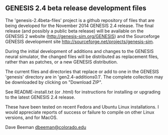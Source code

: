 GENESIS 2.4 beta release development files
------------------------------------------

The 'genesis-2.4beta-files' project is a github repository of
files that are being developed for the November 2014 GENESIS 2.4
release. The final release (and possibly a public beta release)
will be available on the GENESIS 2 website (http://genesis-sim.org/GENESIS)
and the Sourceforge GENESIS development site
http://sourceforge.net/projects/genesis-sim.

During the initial development of additions and changes to the GENESIS
neural simulator, the changed files will be distributed as replacement
files, rather than as patches, or a new GENESIS distribution.

The current files and directories that replace or add to one in the
GENESIS 'genesis' directory are in 'gen2.4-additions0.1'.
The complete collection may be downloaded by clicking on "Download ZIP".

See README-install.txt (or .html) for instructions for installing or
upgrading to the latest GENESIS 2.4 release.

These have been tested on recent Fedora and Ubuntu Linux installations.
I would appreciate reports of success or failure to compile on
other Linux versions, and for MacOS.

Dave Beeman
dbeeman@colorado.edu
